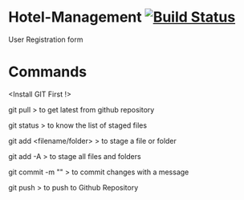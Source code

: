 # Hotel-Management [![Build Status](https://travis-ci.org/manishbhoi22/Hotel-Management.svg?branch=master)](https://travis-ci.org/manishbhoi22/Hotel-Management)
User Registration form


# Commands
<Install GIT First !>

git pull > to get latest from github repository

git status > to know the list of staged files

git add <filename/folder> > to stage a file or folder

git add -A > to stage all files and folders

git commit -m "<msg>" > to commit changes with a message
  
git push > to push to Github Repository

